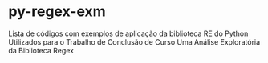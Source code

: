 # py-regex-exm
Lista de códigos com exemplos de aplicação da biblioteca RE do Python
Utilizados para o Trabalho de Conclusão de Curso
Uma Análise Exploratória da Biblioteca Regex
